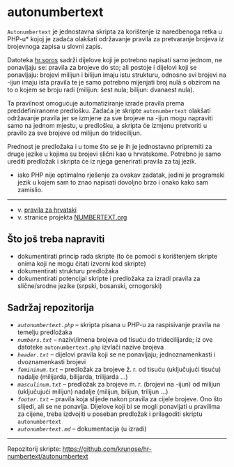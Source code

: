 # autonumbertext

`Autonumbertext` je jednostavna skripta za korištenje iz naredbenoga retka u PHP-u* kojoj je zadaća olakšati održavanje pravila za pretvaranje brojeva iz brojevnoga zapisa u slovni zapis.

Datoteka [hr.soros](https://github.com/krunose/hr-numbertext) sadrži dijelove koji je potrebno napisati samo jednom, ne ponavljaju se: pravila za brojeve do sto; ali postoje i dijelovi koji se ponavljaju: brojevi milijun i bilijun imaju istu strukturu, odnosno svi brojevi na -ijun imaju ista pravila te je samo potrebno mijenjati broj nulā s obzirom na to o kojem se broju radi (milijun: šest nula; bilijun: dvanaest nula).

Ta pravilnost omogućuje automatiziranje izrade pravila prema preddefiniranome predlošku. Zadaća je skripte `autonumbertext` olakšati održavanje pravila jer se izmjene za sve brojeve na -ijun mogu napraviti samo na jednom mjestu, u predlošku, a skripta će izmjenu pretvoriti u pravilo za sve brojeve od milijun do tridecilijun.

Prednost je predložaka i u tome što se je ih je jednostavno pripremiti za druge jezike u kojima su brojevi slični kao u hrvatskome. Potrebno je samo urediti predložak i skripta će iz njega generirati pravila za taj jezik.

* iako PHP nije optimalno rješenje za ovakav zadatak, jedini je programski jezik u kojem sam to znao napisati dovoljno brzo i onako kako sam zamislio.

---

- v. [pravila za hrvatski](https://github.com/krunose/hr-numbertext/blob/master/README.md)
- v. stranice projekta [NUMBERTEXT.org](http://numbertext.org/)

## Što još treba napraviti

- dokumentirati princip rada skripte (to će pomoći s korištenjem skripte onima koji ne mogu čitati izvorni kod skripte)
- dokumentirati strukturu predložaka
- dokumentirati potencijal skripte i predložaka za izradi pravila za slične/srodne jezike (srpski, bosanski, crnogorski)

## Sadržaj repozitorija

- *`autonumbertext.php`* – skripta pisana u PHP-u za raspisivanje pravila na temelju predložaka
- *`numbers.txt`* – nazivi/imena brojeva od tisuću do tridecilijarde; iz ove datoteke `autonumbertext.php` izvlači nazive brojeva
- *`header.txt`* – dijelovi pravila koji se ne ponavljaju; jednoznamenkasti i dvoznamenkasti brojevi
- *`femininum.txt`* – predložak za brojeve ž. r. od tisuću (uključujući tisuću) nadalje (milijarda, bilijarda, trilijarda ...)
- *`masculinum.txt`* – predložak za brojeve m. r. (brojevi na -ijun) od milijun (uključujući milijun) nadalje (milijun, bilijun, trilijun ...)
- *`footer.txt`* – pravila koja slijede nakon pravila za cijele brojeve. Ono što slijedi, ali se ne ponavlja. Dijelove koji bi se mogli ponavljati u pravilima za cijene, treba izdvojiti u poseban predložak i prilagoditi skriptu `autonumbertext`
- *`autonumbertext.md`* – dokumentacija (u izradi)

---
Repozitorij skripte: https://github.com/krunose/hr-numbertext/autonumbertext